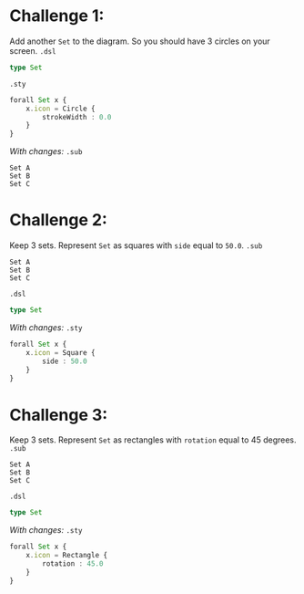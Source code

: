 # Challenge 1: 
Add another `Set` to the diagram. So you should have 3 circles on your screen.
`.dsl`
```typescript
type Set
```

`.sty`
```typescript
forall Set x {
    x.icon = Circle {
        strokeWidth : 0.0
    }
}
```

_With changes:_
`.sub`
```
Set A
Set B
Set C
```

# Challenge 2:
Keep 3 sets. Represent `Set` as squares with `side` equal to `50.0`.
`.sub`
```
Set A
Set B
Set C
```

`.dsl`
```typescript
type Set
```

_With changes:_
`.sty`
```typescript
forall Set x {
    x.icon = Square {
        side : 50.0
    }
}
```

# Challenge 3:
Keep 3 sets. Represent `Set` as rectangles with `rotation` equal to 45 degrees. 
`.sub`
```
Set A
Set B
Set C
```

`.dsl`
```typescript
type Set
```

_With changes:_
`.sty`
```typescript
forall Set x {
    x.icon = Rectangle {
        rotation : 45.0
    }
}
```

